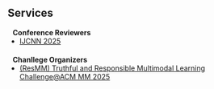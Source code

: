 ## Services
<!-- 

<h4 style="margin:0 10px 0;">Journal Reviewers</h4>

<ul style="margin:0 0 20px;">
  <li><a href="https://ieeexplore.ieee.org/xpl/RecentIssue.jsp?punumber=7755"><autocolor>IEEE Transactions on Mobile Computing (TMC)</autocolor></a></li>
  <li><a href="https://ieeexplore.ieee.org/xpl/RecentIssue.jsp?punumber=7693"><autocolor>IEEE Transactions on Wireless Communications (TWC)</autocolor></a></li>
  <li><a href="https://dl.acm.org/journal/tosn"><autocolor>ACM Transactions on Sensor Networks (TOSN)</autocolor></a></li>
  <li><a href="https://dl.acm.org/journal/tiot"><autocolor>ACM Transactions on Internet of Things (TIOT)</autocolor></a></li>
</ul> 
-->

<h4 style="margin:0 10px 0;">Conference Reviewers</h4>

<ul style="margin:0 0 20px;">
  <li><a href="https://2025.ijcnn.org/"><autocolor>IJCNN 2025</autocolor></a></li>
</ul>

<h4 style="margin:0 10px 0;">Chanllege Organizers</h4>
<ul style="margin:0 0 20px;">
  <li><a href="https://mm-hall-fact.github.io/ACMMM2025/"><autocolor>(ResMM) Truthful and Responsible Multimodal Learning Challenge@ACM MM 2025</autocolor></a></li>
</ul>
